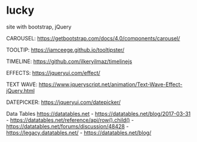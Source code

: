 # lucky
site with bootstrap, jQuery

CAROUSEL:
https://getbootstrap.com/docs/4.0/components/carousel/

TOOLTIP:
https://iamceege.github.io/tooltipster/

TIMELINE:
https://github.com/ilkeryilmaz/timelinejs

EFFECTS:
https://jqueryui.com/effect/

TEXT WAVE:
https://www.jqueryscript.net/animation/Text-Wave-Effect-jQuery.html

DATEPICKER:
https://jqueryui.com/datepicker/

Data Tables
https://datatables.net
    - https://datatables.net/blog/2017-03-31
    - https://datatables.net/reference/api/row().child()
    - https://datatables.net/forums/discussion/48428
    - https://legacy.datatables.net/
    - https://datatables.net/blog/

    
